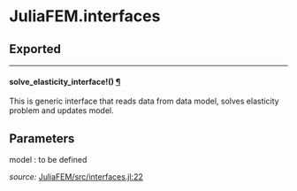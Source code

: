 # JuliaFEM.interfaces

## Exported

---

<a id="method__solve_elasticity_interface.1" class="lexicon_definition"></a>
#### solve_elasticity_interface!() [¶](#method__solve_elasticity_interface.1)
This is generic interface that reads data from data model, solves elasticity
problem and updates model.

Parameters
----------
model : to be defined


*source:*
[JuliaFEM/src/interfaces.jl:22](https://github.com/JuliaFEM/JuliaFEM.jl/tree/33a7fe664e9808c57564b507f0b8d5dcb451365a/src/interfaces.jl#L22)

